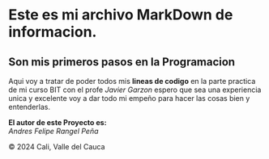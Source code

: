 # **Este es mi archivo MarkDown de informacion.**
## Son mis primeros pasos en la Programacion

Aqui voy a tratar de poder todos mis **lineas de codigo** en la parte practica de mi curso BIT con el profe *Javier Garzon* espero que sea una experiencia unica y excelente voy a dar todo mi empeño para hacer las cosas bien y entenderlas.


**El autor de este Proyecto es:**   
*Andres Felipe Rangel Peña*


:copyright: 2024 Cali, Valle del Cauca

